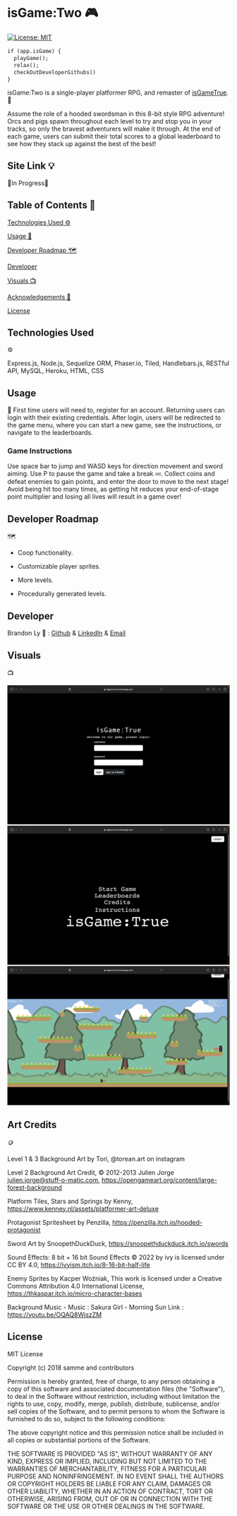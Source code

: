  # isGame:Two 🎮
  [![License: MIT](https://img.shields.io/badge/License-MIT-yellow.svg)](https://opensource.org/licenses/MIT)

    if (app.isGame) {
      playGame();
      relax();
      checkOutDeveloperGithubs()
    }

  isGame:Two is a single-player platformer RPG, and remaster of [isGameTrue](https://github.com/brandonkylely/isGame-True). 🤺

  Assume the role of a hooded swordsman in this 8-bit style RPG adventure! Orcs and pigs spawn throughout each level to try and stop you in your tracks, so only the bravest adventurers will make it through. At the end of each game, users can submit their total scores to a global leaderboard to see how they stack up against the best of the best!

  ## Site Link 💡
  
  🚧In Progress🚧


  ## Table of Contents 📃

  [Technologies Used ⚙️](#technologies-used)

  [Usage 🤔](#usage)

  [Developer Roadmap 🗺️](#developer-roadmap)

  [Developer](#developer)

  [Visuals 📺](#visuals)

  [Acknowledgements 🤝](#art-credits)

  [License](#license)

  ## Technologies Used 
  ⚙️

  Express.js, Node.js, Sequelize ORM, Phaser.io, Tiled, Handlebars.js, RESTful API, MySQL, Heroku, HTML, CSS

  ## Usage 
  🤔
  First time users will need to, register for an account. Returning users can login with their existing credentials. After login, users will be redirected to the game menu, where you can start a new game, see the instructions, or navigate to the leaderboards. 
  
  ### Game Instructions

  Use space bar to jump and WASD keys for direction movement and sword aiming. Use P to pause the game and take a break 💤. Collect coins and defeat enemies to gain points, and enter the door to move to the next stage! Avoid being hit too many times, as getting hit reduces your end-of-stage point multiplier and losing all lives will result in a game over!

  ## Developer Roadmap 
  🗺️

  - Coop functionality.

  - Customizable player sprites.

  - More levels.

  - Procedurally generated levels.

  ## Developer 

  Brandon Ly 🫠 : [Github](https://github.com/brandonkylely) & [LinkedIn](https://www.linkedin.com/in/brandon-ly-7300b1205/) & [Email](mailto:brandonkly@ucla.edu)

  ## Visuals 
  📺
  
  ![login-screenshot](./images/Screen%20Shot%202023-01-30%20at%207.33.37%20PM.png)
  ![start-game](./images/Screen%20Shot%202023-01-30%20at%207.34.02%20PM.png)
  ![game-screenshot](./images/Screen%20Shot%202023-01-30%20at%207.34.13%20PM.png)


  ## Art Credits 
  🪙

  Level 1 & 3 Background Art by Tori, @torean.art on instagram

  Level 2 Background Art Credit, © 2012-2013 Julien Jorge <julien.jorge@stuff-o-matic.com>, https://opengameart.org/content/large-forest-background

  Platform Tiles, Stars and Springs by Kenny, https://www.kenney.nl/assets/platformer-art-deluxe

  Protagonist Spritesheet by Penzilla, https://penzilla.itch.io/hooded-protagonist

  Sword Art by SnoopethDuckDuck, https://snoopethduckduck.itch.io/swords

  Sound Effects: 8 bit + 16 bit Sound Effects © 2022 by ivy is licensed under CC BY 4.0, https://ivyism.itch.io/8-16-bit-half-life

  Enemy Sprites by Kacper Woźniak, This work is licensed under a Creative Commons Attribution 4.0 International License, https://thkaspar.itch.io/micro-character-bases

  Background Music - Music : Sakura Girl - Morning Sun Link : https://youtu.be/OQAQ8WjszZM

  ## License
  MIT License

  Copyright (c) 2018 samme and contributors

  Permission is hereby granted, free of charge, to any person obtaining a copy
  of this software and associated documentation files (the "Software"), to deal
  in the Software without restriction, including without limitation the rights
  to use, copy, modify, merge, publish, distribute, sublicense, and/or sell
  copies of the Software, and to permit persons to whom the Software is
  furnished to do so, subject to the following conditions:

  The above copyright notice and this permission notice shall be included in all
  copies or substantial portions of the Software.

  THE SOFTWARE IS PROVIDED "AS IS", WITHOUT WARRANTY OF ANY KIND, EXPRESS OR
  IMPLIED, INCLUDING BUT NOT LIMITED TO THE WARRANTIES OF MERCHANTABILITY,
  FITNESS FOR A PARTICULAR PURPOSE AND NONINFRINGEMENT. IN NO EVENT SHALL THE
  AUTHORS OR COPYRIGHT HOLDERS BE LIABLE FOR ANY CLAIM, DAMAGES OR OTHER
  LIABILITY, WHETHER IN AN ACTION OF CONTRACT, TORT OR OTHERWISE, ARISING FROM,
  OUT OF OR IN CONNECTION WITH THE SOFTWARE OR THE USE OR OTHER DEALINGS IN THE
  SOFTWARE.
